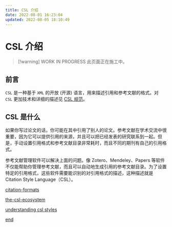 ```yaml
---
title: CSL 介绍
date: 2022-08-01 16:23:04
updated: 2022-08-05 18:10:49
---
```


# CSL 介绍

> [!warning] WORK IN PROGRESS
> 此页面正在施工中。

## 前言

`CSL` 是一种基于 `XML` 的开放 (开源) 语言，用来描述引用和参考文献的格式。对 `CSL` 更加技术和详细的描述见 [CSL 规范](../specification/README.md)。

## CSL 是什么

如果你写过论文的话，你可能在其中引用了别人的论文。参考文献在学术交流中很重要，因为它可以提供引用的来源，并且可以把已经发表的研究联系到一起。但是，手动设置引用格式和参考文献目录非常耗时，而且不同的期刊有自己的引用格式。

参考文献管理软件可以解决上面的问题。像 Zotero、Mendeley、Papers 等软件不仅能帮助你管理参考文献，而且可以自动地生成引用的参考文献目录。为了设置特定的引用格式，这些软件需要能识别的对引用格式的描述，这种描述就是 Citation Style Language（CSL）。

[citation-formats](citation-formats.md)

[the-csl-ecosystem](the-csl-ecosystem.md)

[understanding csl styles](understanding-csl-styles.md)

[end](end.md)
